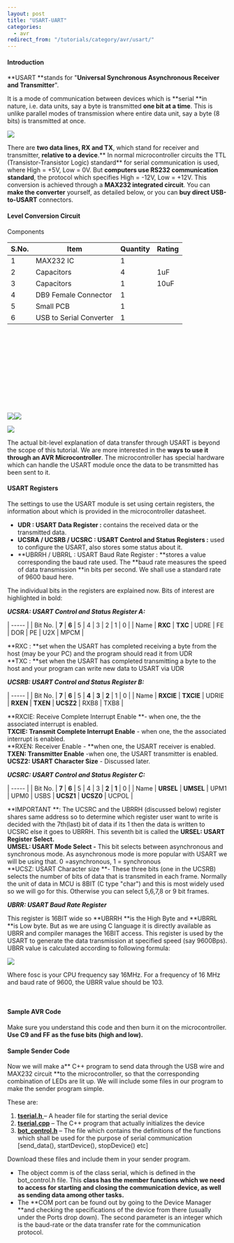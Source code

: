 ```yaml
---
layout: post
title: "USART-UART"
categories:
  - avr
redirect_from: "/tutorials/category/avr/usart/"
---
```


#### Introduction

**USART **stands for "**Universal Synchronous Asynchronous Receiver and Transmitter**".

It is a mode of communication between devices which is **serial **in nature, i.e. data units, say a byte is transmitted **one bit at a time**. This is unlike parallel modes of transmission where entire data unit, say a byte (8 bits) is transmitted at once.

**![][1]**

There are **two data lines, RX and TX**, which stand for receiver and transmitter, **relative to a device**.** In normal microcontroller circuits the TTL (Transistor-Transistor Logic) standard** for serial communication is used, where High = +5V, Low = 0V. But **computers use RS232 communication standard**, the protocol which specifies High = -12V, Low = +12V. This conversion is achieved through a **MAX232 integrated circuit**. You can **make the converter** yourself, as detailed below, or you can **buy direct USB-to-USART** connectors.

#### Level Conversion Circuit

Components

| S.No. | Item                    | Quantity | Rating |
| ----- | ----------------------- | -------- | ------ |
| 1     | MAX232 IC               | 1        |        |
| 2     | Capacitors              | 4        | 1uF    |
| 3     | Capacitors              | 1        | 10uF   |
| 4     | DB9 Female Connector    | 1        |        |
| 5     | Small PCB               | 1        |        |
| 6     | USB to Serial Converter | 1        |        |

 

 

 

 

 

 

**![][2]![][3]**

**![][4]**

The actual bit-level explanation of data transfer through USART is beyond the scope of this tutorial. We are more interested in the **ways to use it through an AVR Microcontroller**. The microcontroller has special hardware which can handle the USART module once the data to be transmitted has been sent to it.

#### USART Registers

The settings to use the USART module is set using certain registers, the information about which is provided in the microcontroller datasheet.

* **UDR : USART Data Register :** contains the received data or the transmitted data.
* **UCSRA / UCSRB / UCSRC : USART Control and Status Registers :** used to configure the USART, also stores some status about it.
* **UBRRH / UBRRL : USART Baud Rate Register : **stores a value corresponding the baud rate used. The **baud rate measures the speed of data transmission **in bits per second. We shall use a standard rate of 9600 baud here.

The individual bits in the registers are explained now. Bits of interest are highlighted in bold:

_**UCSRA: USART Control and Status Register A:**_

| ----- |
|  Bit No. |  **7** |  **6** |  5 |  4 |  3 |  2 |  1 |  0 |
|  Name |  **RXC** |  **TXC** |  UDRE |  FE |  DOR |  PE |  U2X |  MPCM |

**RXC : **set when the USART has completed receiving a byte from the host (may be your PC) and the program should read it from UDR  
**TXC : **set when the USART has completed transmitting a byte to the host and your program can write new data to USART via UDR

_**UCSRB: USART Control and Status Register B:**_

| ----- |
|  Bit No. |  **7** |  **6** |  5 |  **4** |  **3** |  **2** |  1 |  0 |
|  Name |  **RXCIE** |  **TXCIE** |  UDRIE |  **RXEN** |  **TXEN** |  **UCSZ2** |  RXB8 |  TXB8 |

**RXCIE: Receive Complete Interrupt Enable **\- when one, the the associated interrupt is enabled.  
**TXCIE: Transmit Complete Interrupt Enable** \- when one, the the associated interrupt is enabled.  
**RXEN: Receiver Enable - **when one, the USART receiver is enabled.  
**TXEN: Transmitter Enable** -when one, the USART transmitter is enabled.  
**UCSZ2: USART Character Size** \- Discussed later.

_**UCSRC: USART Control and Status Register C:**_

| ----- |
|  Bit No. |  **7** |  **6** |  5 |  4 |  3 |  **2** |  **1** |  0 |
|  Name |  **URSEL** |  **UMSEL** |  UPM1 |  UPM0 |  USBS |  **UCSZ1** |  **UCSZ0** |  UCPOL |

**IMPORTANT **: The UCSRC and the UBRRH (discussed below) register shares same address so to determine which register user want to write is decided with the 7th(last) bit of data if its 1 then the data is written to UCSRC else it goes to UBRRH. This seventh bit is called the **URSEL: USART Register Select.**  
**UMSEL: USART Mode Select -** This bit selects between asynchronous and synchronous mode. As asynchronous mode is more popular with USART we will be using that. 0 =asynchronous, 1 = synchronous  
**UCSZ: USART Character size **\- These three bits (one in the UCSRB) selects the number of bits of data that is transmited in each frame. Normally the unit of data in MCU is 8BIT (C type "char") and this is most widely used so we will go for this. Otherwise you can select 5,6,7,8 or 9 bit frames.

_**UBRR: USART Baud Rate Register**_

This register is 16BIT wide so **UBRRH **is the High Byte and **UBRRL **is Low byte. But as we are using C language it is directly available as UBRR and compiler manages the 16BIT access. This register is used by the USART to generate the data transmission at specified speed (say 9600Bps). UBRR value is calculated according to following formula:

**![][5]**

Where fosc is your CPU frequency say 16MHz. For a frequency of 16 MHz and baud rate of 9600, the UBRR value should be 103.

 

#### Sample AVR Code

Make sure you understand this code and then burn it on the microcontroller. **Use C9 and FF as the fuse bits (high and low).**

#### Sample Sender Code

Now we will make a** C++ program to send data through the USB wire and MAX232 circuit **to the microcontroller, so that the corresponding combination of LEDs are lit up. We will include some files in our program to make the sender program simple.

These are:

1. [**tserial.h** ][6]– A header file for starting the serial device
2. [**tserial.cpp**][7] – The C++ program that actually initializes the device
3. [**bot_control.h**][8] – The file which contains the definitions of the functions which shall be used for the purpose of serial communication [send_data(), startDevice(), stopDevice() etc]

Download these files and include them in your sender program.

* The object comm is of the class serial, which is defined in the bot_control.h file. This **class has the member functions which we need to access for starting and closing the communication device, as well as sending data among other tasks.**
* The **COM port can be found out by going to the Device Manager **and checking the specifications of the device from there (usually under the Ports drop down). The second parameter is an integer which is the baud-rate or the data transfer rate for the communication protocol.

[1]: https://docs.google.com/drawings/image?id=slvYquHXgUeM4iu0DpvfvgQ&w=610&h=162&rev=37&ac=1
[2]: https://lh3.googleusercontent.com/HQzmQjHO3DndpVzqQg89hUX0opwL0BEbIcdgEN3N0SrxzkAW57tDe5eZcvvIHmSfU3ETnTTSrbrvPMNSQ_qdCh5Ra4klcv7jzVMGS1OVKwrt3mULGVY
[3]: https://lh4.googleusercontent.com/QFX0a7LtoebctZ__9JGofxk6d1ZWVkVd1A0BwRz6Kh34y56uDpI6EWEZk8VKnekIiKXIQS-lkz3L2dPGJFkNWcBd4eB8A7UeStQb7onw0A3y-oz7xh8
[4]: https://lh4.googleusercontent.com/ycy-4nB7P8hulU9kHrA5AAp1E3hShatCMKRDso2mVhrQGb9wvrfC9ivPdBiSYyGhmhS_UvmFdcChQ6jZ09TgepTPlHtwOUcGouKW-I5gMrYs2IQZBeY
[5]: https://lh4.googleusercontent.com/1hOAVMtlBCCCWV6x1Ew_ZKn9H_K1Z1OOKK_YufokmXQLHQ2VDFY_Fv6ztcBmkZEzNcLh-YrQg7BmInjl58EybrG81_f50fPXQFH-FsFF9X9BNrYyUbI
[6]: http://robotix.in/samplecode/tserial.h
[7]: http://robotix.in/samplecode/tserial.cpp
[8]: http://robotix.in/samplecode/bot_control.h
